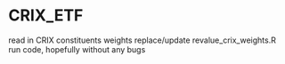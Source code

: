 # CRIX_ETF
read in CRIX constituents weights
replace/update revalue_crix_weights.R
run code, hopefully without any bugs

